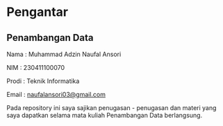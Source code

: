 # Pengantar

## Penambangan Data

Nama : Muhammad Adzin Naufal Ansori 

NIM : 230411100070

Prodi : Teknik Informatika

Email : naufalansori03@gmail.com

Pada repository ini saya sajikan penugasan - penugasan dan materi yang saya dapatkan selama mata kuliah Penambangan Data berlangsung.


```{tableofcontents}
```
